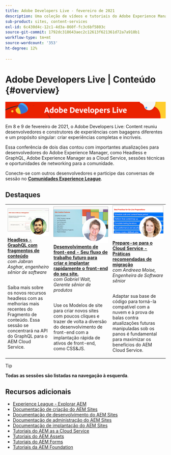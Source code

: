 ```yaml
---
title: Adobe Developers Live - fevereiro de 2021
description: Uma coleção de vídeos e tutoriais do Adobe Experience Manager Sites fornecidos como parte do evento Conteúdo do Adobe Developers Live.
sub-product: sites, content-services
exl-id: 6c430d4c-12c1-4d3a-860f-fc3c6bf5803c
source-git-commit: 1792dc318643aec2c12613f621361d72a7a918b1
workflow-type: tm+mt
source-wordcount: '353'
ht-degree: 12%

---
```


# Adobe Developers Live | Conteúdo {#overview}

<img alt="Adobe Developers Live" src="/help/adobe-developers-live/assets/adl.png" />

Em 8 e 9 de fevereiro de 2021, o Adobe Developers Live: Content reuniu desenvolvedores e construtores de experiências com bagagens diferentes e um propósito singular: criar experiências completas e incríveis.

Essa conferência de dois dias contou com importantes atualizações para desenvolvedores do Adobe Experience Manager, como Headless e GraphQL, Adobe Experience Manager as a Cloud Service, sessões técnicas e oportunidades de networking para a comunidade.

Conecte-se com outros desenvolvedores e participe das conversas de sessão no **[Comunidades Experience League](https://adobe.ly/36Yd3v6)**.

## Destaques

<table>
  <tr>
   <td>
      <a href="headless-graphql-content-fragments.md">
      <img alt="Headless - GraphQL com fragmentos de conteúdo" src="/help/adobe-developers-live/assets/jabran.png"/>
      </a>
      <div>
         <a href="headless-graphql-content-fragments.md"><strong>Headless - GraphQL com fragmentos de conteúdo</strong></a>         
         <br/><em>com Jabran Asghar, engenheiro sênior de software</em>
      </div>
      <p>
        <br/>
         Saiba mais sobre os novos recursos headless com as melhorias mais recentes do Fragmento de conteúdo. Essa sessão se concentrará na API do GraphQL para o AEM Cloud Service.
      </p>
     </td>   
     <td>
      <a href="rapid-frontend-devlopment.md">
      <img alt="Desenvolvimento de front-end - Seu fluxo de trabalho futuro para criar e implantar rapidamente o front-end do seu site." src="/help/adobe-developers-live/assets/gabriel.png"/>
      </a>
      <div>
         <a href="rapid-frontend-devlopment.md"><strong>Desenvolvimento de front-end - Seu fluxo de trabalho futuro para criar e implantar rapidamente o front-end do seu site.</strong></a>
         <br/><em>com Gabriel Walt, Gerente sênior de produtos</em>
      </div>
      <p>
        <br/>
         Use os Modelos de site para criar novos sites com poucos cliques e trazer de volta a diversão do desenvolvimento de front-end com a implantação rápida de ativos de front-end, como CSS&amp;JS.
      </p>
   </td>
   </td>
     <td>
      <a href="get-ready-aem-cloud.md">
      <img alt="Prepare-se para o Cloud Service - Práticas recomendadas de migração" src="/help/adobe-developers-live/assets/andreea.png"/>
      </a>
      <div>
         <a href="get-ready-aem-cloud.md"><strong>Prepare-se para o Cloud Service - Práticas recomendadas de migração</strong></a>
         <br/><em>com Andreea Moise, Engenheira de Software sênior</em>
      </div>
      <p>
        <br/>
         Adaptar sua base de código para torná-la compatível com a nuvem e à prova de balas contra atualizações futuras manipuladas sob os panos é fundamental para maximizar os benefícios do AEM Cloud Service.
      </p>
   </td>
  </tr>
</table>

>[!TIP]
>
>**Todas as sessões são listadas na navegação à esquerda**.

## Recursos adicionais

* [Experience League - Explorar AEM](https://experienceleague.adobe.com/?lang=pt-BR#recommended/solutions/experience-manager)
* [Documentação de criação do AEM Sites](https://experienceleague.adobe.com/docs/experience-manager-65/authoring/home.html)
* [Documentação de desenvolvimento do AEM Sites](https://experienceleague.adobe.com/docs/experience-manager-65/developing/home.html)
* [Documentação de administração do AEM Sites](https://experienceleague.adobe.com/docs/experience-manager-65/administering/home.html)
* [Documentação de implantação do AEM Sites](https://experienceleague.adobe.com/docs/experience-manager-65/deploying/home.html?lang=pt-BR)
* [Tutoriais do AEM as a Cloud Service](https://experienceleague.adobe.com/docs/experience-manager-learn/cloud-service/overview.html?lang=pt-BR)
* [Tutoriais do AEM Assets](https://experienceleague.adobe.com/docs/experience-manager-learn/assets/overview.html?lang=pt-BR)
* [Tutoriais do AEM Forms](https://experienceleague.adobe.com/docs/experience-manager-learn/forms/overview.html)
* [Tutoriais da AEM Foundation](https://experienceleague.adobe.com/docs/experience-manager-learn/foundation/overview.html)
